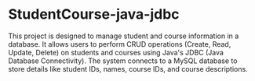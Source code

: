 # StudentCourse-java-jdbc
This project is designed to manage student and course information in a database. It allows users to perform CRUD operations (Create, Read, Update, Delete) on students and courses using Java's JDBC (Java Database Connectivity). The system connects to a MySQL database to store details like student IDs, names, course IDs, and course descriptions.
